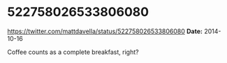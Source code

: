 # 522758026533806080
https://twitter.com/mattdavella/status/522758026533806080
**Date:** 2014-10-16

Coffee counts as a complete breakfast, right?
